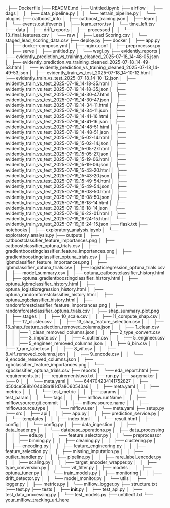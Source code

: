 .
├── Dockerfile
├── README.md
├── Untitled.ipynb
├── airflow
│   ├── dags
│   │   ├── data_pipeline.py
│   │   └── retrain_pipeline.py
│   └── plugins
├── catboost_info
│   ├── catboost_training.json
│   ├── learn
│   │   └── events.out.tfevents
│   ├── learn_error.tsv
│   └── time_left.tsv
├── data
│   ├── drift_reports
│   ├── processed
│   │   └── 13_final_features.csv
│   └── raw
│       ├── Lead Scoring.csv
│       └── staged_lead_scoring_data.csv
├── deploy.py
├── docker
│   ├── app.py
│   ├── docker-compose.yml
│   ├── nginx.conf
│   ├── preprocessor.py
│   ├── serve
│   ├── untitled.py
│   └── wsgi.py
├── evidently_reports
│   ├── evidently_prediction_vs_training_cleaned_2025-07-18_14-48-05.json
│   ├── evidently_prediction_vs_training_cleaned_2025-07-18_14-49-53.html
│   ├── evidently_prediction_vs_training_cleaned_2025-07-18_14-49-53.json
│   ├── evidently_train_vs_test_2025-07-18_14-10-12.html
│   ├── evidently_train_vs_test_2025-07-18_14-10-12.json
│   ├── evidently_train_vs_test_2025-07-19_14-18-35.html
│   ├── evidently_train_vs_test_2025-07-19_14-18-35.json
│   ├── evidently_train_vs_test_2025-07-19_14-30-47.html
│   ├── evidently_train_vs_test_2025-07-19_14-30-47.json
│   ├── evidently_train_vs_test_2025-07-19_14-34-11.html
│   ├── evidently_train_vs_test_2025-07-19_14-34-11.json
│   ├── evidently_train_vs_test_2025-07-19_14-41-16.html
│   ├── evidently_train_vs_test_2025-07-19_14-41-16.json
│   ├── evidently_train_vs_test_2025-07-19_14-48-51.html
│   ├── evidently_train_vs_test_2025-07-19_14-48-51.json
│   ├── evidently_train_vs_test_2025-07-19_15-02-14.html
│   ├── evidently_train_vs_test_2025-07-19_15-02-14.json
│   ├── evidently_train_vs_test_2025-07-19_15-05-27.html
│   ├── evidently_train_vs_test_2025-07-19_15-05-27.json
│   ├── evidently_train_vs_test_2025-07-19_15-19-06.html
│   ├── evidently_train_vs_test_2025-07-19_15-19-06.json
│   ├── evidently_train_vs_test_2025-07-19_15-43-20.html
│   ├── evidently_train_vs_test_2025-07-19_15-43-20.json
│   ├── evidently_train_vs_test_2025-07-19_15-49-54.html
│   ├── evidently_train_vs_test_2025-07-19_15-49-54.json
│   ├── evidently_train_vs_test_2025-07-19_16-08-50.html
│   ├── evidently_train_vs_test_2025-07-19_16-08-50.json
│   ├── evidently_train_vs_test_2025-07-19_16-18-14.html
│   ├── evidently_train_vs_test_2025-07-19_16-18-14.json
│   ├── evidently_train_vs_test_2025-07-19_16-22-01.html
│   ├── evidently_train_vs_test_2025-07-19_16-24-15.html
│   └── evidently_train_vs_test_2025-07-19_16-24-15.json
├── flask.txt
├── notebooks
│   ├── exploratory_analysis.ipynb
│   └── exploratory_analysis.py
├── outputs
│   ├── catboostclassifier_feature_importances.png
│   ├── catboostclassifier_optuna_trials.csv
│   ├── gradientboostingclassifier_feature_importances.png
│   ├── gradientboostingclassifier_optuna_trials.csv
│   ├── lgbmclassifier_feature_importances.png
│   ├── lgbmclassifier_optuna_trials.csv
│   ├── logisticregression_optuna_trials.csv
│   ├── model_summary.csv
│   ├── optuna_catboostclassifier_history.html
│   ├── optuna_gradientboostingclassifier_history.html
│   ├── optuna_lgbmclassifier_history.html
│   ├── optuna_logisticregression_history.html
│   ├── optuna_randomforestclassifier_history.html
│   ├── optuna_xgbclassifier_history.html
│   ├── randomforestclassifier_feature_importances.png
│   ├── randomforestclassifier_optuna_trials.csv
│   ├── shap_summary_plot.png
│   ├── stages
│   │   ├── 10_scale.csv
│   │   ├── 11_compute_shap.csv
│   │   ├── 12_cluster.csv
│   │   ├── 13_shap_feature_selection.csv
│   │   ├── 13_shap_feature_selection_removed_columns.json
│   │   ├── 1_clean.csv
│   │   ├── 1_clean_removed_columns.json
│   │   ├── 2_type_convert.csv
│   │   ├── 3_impute.csv
│   │   ├── 4_outlier.csv
│   │   ├── 5_engineer.csv
│   │   ├── 5_engineer_removed_columns.json
│   │   ├── 6_bin.csv
│   │   ├── 7_rare_label.csv
│   │   ├── 8_vif.csv
│   │   ├── 8_vif_removed_columns.json
│   │   ├── 9_encode.csv
│   │   └── 9_encode_removed_columns.json
│   ├── xgbclassifier_feature_importances.png
│   └── xgbclassifier_optuna_trials.csv
├── reports
│   └── eda_report.html
├── requirements.txt
├── requirementstwo.txt
├── run.py
├── sagemaker
│   ├── 0
│   │   └── meta.yaml
│   └── 644704234141752827
│       ├── d50dce588b104d38a181d7a8060543a6
│       │   ├── meta.yaml
│       │   ├── metrics
│       │   │   └── test_metric
│       │   ├── params
│       │   │   └── test_param
│       │   └── tags
│       │       ├── mlflow.runName
│       │       ├── mlflow.source.git.commit
│       │       ├── mlflow.source.name
│       │       ├── mlflow.source.type
│       │       └── mlflow.user
│       └── meta.yaml
├── setup.py
├── src
│   ├── api
│   │   ├── app.py
│   │   ├── prediction_service.py
│   │   └── templates
│   │       ├── index.html
│   │       └── result.html
│   ├── config
│   │   └── config.py
│   ├── data_ingestion
│   │   ├── data_loader.py
│   │   └── database_operations.py
│   ├── data_processing
│   │   ├── eda.py
│   │   ├── feature_selector.py
│   │   └── preprocessor
│   │       ├── binning.py
│   │       ├── cleaning.py
│   │       ├── clustering.py
│   │       ├── encoding.py
│   │       ├── feature_engineering.py
│   │       ├── feature_selection.py
│   │       ├── missing_imputation.py
│   │       ├── outlier_handler.py
│   │       ├── pipeline.py
│   │       ├── rare_label_encoder.py
│   │       ├── scaling.py
│   │       ├── target_encoder_wrapper.py
│   │       ├── type_conversion.py
│   │       └── vif_filter.py
│   ├── models
│   │   ├── optuna_tuner.py
│   │   └── train_models.py
│   ├── monitoring
│   │   ├── drift_detector.py
│   │   └── model_monitor.py
│   └── utils
│       ├── logger.py
│       ├── metrics.py
│       └── mlflow_logger.py
├── structure.txt
├── test.py
├── tests
│   ├── __init__.py
│   ├── test_api.py
│   ├── test_data_processing.py
│   └── test_models.py
├── untitled1.txt
└── your_mlflow_tracking_uri_here
  
